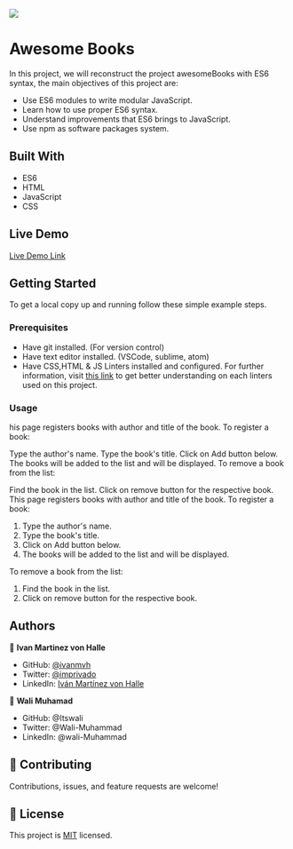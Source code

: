 ![](https://img.shields.io/badge/Microverse-blueviolet)

# Awesome Books

In this project, we will reconstruct the project awesomeBooks with ES6 syntax, the main objectives of this project are:

- Use ES6 modules to write modular JavaScript.
- Learn how to use proper ES6 syntax.
- Understand improvements that ES6 brings to JavaScript.
- Use npm as software packages system.

## Built With
- ES6
- HTML
- JavaScript
- CSS

## Live Demo

[Live Demo Link](https://ivanmvh.github.io/Awesome-Books-ES6-imvh/)


## Getting Started

To get a local copy up and running follow these simple example steps.

### Prerequisites
* Have git installed. (For version control)
* Have text editor installed. (VSCode, sublime, atom)
* Have CSS,HTML & JS Linters installed and configured. For further information, visit [this link](https://github.com/microverseinc/linters-config/blob/master/README.md) to get better understanding on each linters used on this project.

### Usage
his page registers books with author and title of the book. To register a book:

Type the author's name. Type the book's title. Click on Add button below. The books will be added to the list and will be displayed. To remove a book from the list:

Find the book in the list. Click on remove button for the respective book.
This page registers books with author and title of the book. To register a book:
1. Type the author's name.
2. Type the book's title.
3. Click on Add button below.
4. The books will be added to the list and will be displayed.

To remove a book from the list:
1. Find the book in the list.
2. Click on remove button for the respective book.

## Authors

👤 **Ivan Martinez von Halle**

- GitHub: [@ivanmvh](https://github.com/ivanmvh)
- Twitter: [@imprivado](https://twitter.com/imprivado)
- LinkedIn: [Iván Martínez von Halle](https://www.linkedin.com/in/ivan-martinez-von-halle/)

👤 **Wali Muhamad**

- GitHub: @Itswali
- Twitter: @Wali-Muhammad
- LinkedIn: @wali-Muhammad

## 🤝 Contributing

Contributions, issues, and feature requests are welcome!

## 📝 License

This project is [MIT](./LICENSE) licensed.
